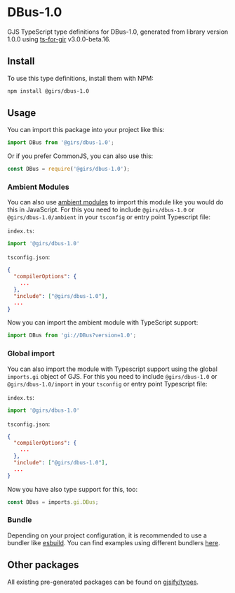 
# DBus-1.0

GJS TypeScript type definitions for DBus-1.0, generated from library version 1.0.0 using [ts-for-gir](https://github.com/gjsify/ts-for-gir) v3.0.0-beta.16.

## Install

To use this type definitions, install them with NPM:
```bash
npm install @girs/dbus-1.0
```

## Usage

You can import this package into your project like this:
```ts
import DBus from '@girs/dbus-1.0';
```

Or if you prefer CommonJS, you can also use this:
```ts
const DBus = require('@girs/dbus-1.0');
```

### Ambient Modules

You can also use [ambient modules](https://github.com/gjsify/ts-for-gir/tree/main/packages/cli#ambient-modules) to import this module like you would do this in JavaScript.
For this you need to include `@girs/dbus-1.0` or `@girs/dbus-1.0/ambient` in your `tsconfig` or entry point Typescript file:

`index.ts`:
```ts
import '@girs/dbus-1.0'
```

`tsconfig.json`:
```json
{
  "compilerOptions": {
    ...
  },
  "include": ["@girs/dbus-1.0"],
  ...
}
```

Now you can import the ambient module with TypeScript support: 

```ts
import DBus from 'gi://DBus?version=1.0';
```


### Global import

You can also import the module with Typescript support using the global `imports.gi` object of GJS.
For this you need to include `@girs/dbus-1.0` or `@girs/dbus-1.0/import` in your `tsconfig` or entry point Typescript file:

`index.ts`:
```ts
import '@girs/dbus-1.0'
```

`tsconfig.json`:
```json
{
  "compilerOptions": {
    ...
  },
  "include": ["@girs/dbus-1.0"],
  ...
}
```

Now you have also type support for this, too:

```ts
const DBus = imports.gi.DBus;
```

### Bundle

Depending on your project configuration, it is recommended to use a bundler like [esbuild](https://esbuild.github.io/). You can find examples using different bundlers [here](https://github.com/gjsify/ts-for-gir/tree/main/examples).

## Other packages

All existing pre-generated packages can be found on [gjsify/types](https://github.com/gjsify/types).

